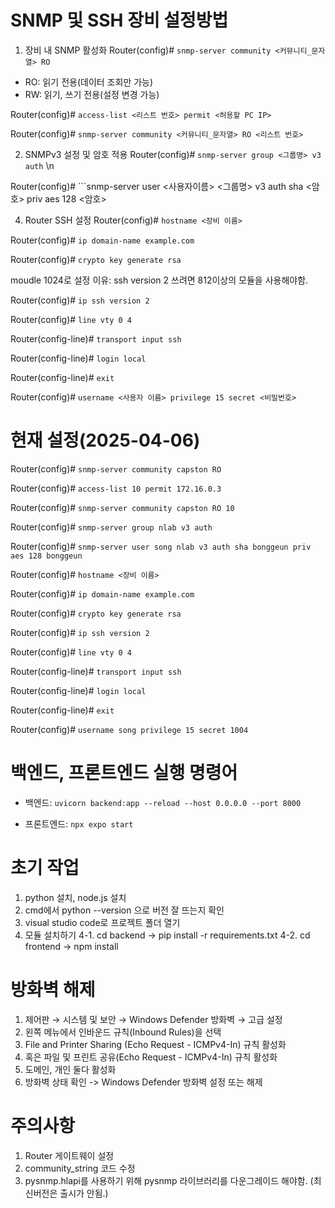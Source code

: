 # SNMP 및 SSH 장비 설정방법
1. 장비 내 SNMP 활성화
 Router(config)# ```snmp-server community <커뮤니티_문자열> RO```
 - RO: 읽기 전용(데이터 조회만 가능)
 - RW: 읽기, 쓰기 전용(설정 변경 가능)

Router(config)# ```access-list <리스트 번호> permit <허용할 PC IP>```

Router(config)# ```snmp-server community <커뮤니티_문자열> RO <리스트 번호>```


2. SNMPv3 설정 및 암호 적용
Router(config)# ```snmp-server group <그룹명> v3 auth``` \n

Router(config)# ```snmp-server user <사용자이름> <그룹명> v3 auth sha <암호> priv aes 128 <암호>

4. Router SSH 설정
Router(config)# ```hostname <장비 이름>```

Router(config)# ```ip domain-name example.com```

Router(config)# ```crypto key generate rsa```


moudle 1024로 설정
이유: ssh version 2 쓰려면 812이상의 모듈을 사용해야함.

Router(config)# ```ip ssh version 2```

Router(config)# ```line vty 0 4```

Router(config-line)# ```transport input ssh```

Router(config-line)# ```login local```

Router(config-line)# ```exit```

Router(config)# ```username <사용자 이름> privilege 15 secret <비밀번호>```

# 현재 설정(2025-04-06)
Router(config)# ```snmp-server community capston RO```

Router(config)# ```access-list 10 permit 172.16.0.3```

Router(config)# ```snmp-server community capston RO 10```

Router(config)# ```snmp-server group nlab v3 auth```

Router(config)# ```snmp-server user song nlab v3 auth sha bonggeun priv aes 128 bonggeun```


Router(config)# ```hostname <장비 이름>```

Router(config)# ```ip domain-name example.com```

Router(config)# ```crypto key generate rsa```

Router(config)# ```ip ssh version 2```

Router(config)# ```line vty 0 4```

Router(config-line)# ```transport input ssh```

Router(config-line)# ```login local```

Router(config-line)# ```exit```

Router(config)# ```username song privilege 15 secret 1004```

# 백엔드, 프론트엔드 실행 명령어
 - 백엔드: ```uvicorn backend:app --reload --host 0.0.0.0 --port 8000 ```

 - 프론트엔드: ```npx expo start ```

# 초기 작업
1. python 설치, node.js 설치
2. cmd에서 python --version 으로 버전 잘 뜨는지 확인
3. visual studio code로 프로젝트 폴더 열기
4. 모듈 설치하기
4-1. cd backend -> pip install -r requirements.txt
4-2. cd frontend -> npm install

# 방화벽 해제
1. 제어판 → 시스템 및 보안 → Windows Defender 방화벽 → 고급 설정
2. 왼쪽 메뉴에서 인바운드 규칙(Inbound Rules)을 선택
3. File and Printer Sharing (Echo Request - ICMPv4-In) 규칙 활성화
4. 혹은 파일 및 프린트 공유(Echo Request - ICMPv4-In) 규칙 활성화
5. 도메인, 개인 둘다 활성화
6. 방화벽 상태 확인 -> Windows Defender 방화벽 설정 또는 해제

# 주의사항
1. Router 게이트웨이 설정
2. community_string 코드 수정
3. pysnmp.hlapi를 사용하기 위해 pysnmp 라이브러리를 다운그레이드 해야함. (최신버전은 출시가 안됨.)
